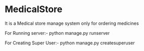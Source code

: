 # MedicalStore
It is a Medical store manage system only for ordering medicines

For Running server:- python manage.py runserver

For Creating Super User:- python manage.py createsuperuser



